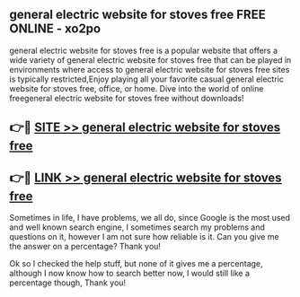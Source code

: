 ## general electric website for stoves free FREE ONLINE - xo2po

general electric website for stoves free is a popular website that offers a wide variety of general electric website for stoves free that can be played in environments where access to general electric website for stoves free sites is typically restricted,Enjoy playing all your favorite casual general electric website for stoves free, office, or home. Dive into the world of online freegeneral electric website for stoves free without downloads!

## 👉🔴 [SITE >> general electric website for stoves free](http://news.freeplayer.one?title=general_electric_website_for_stoves_free&ref=FRRE)

## 👉🔴 [LINK >> general electric website for stoves free](http://news.freeplayer.one?title=general_electric_website_for_stoves_free&ref=FREE)

Sometimes in life, I have problems, we all do, since Google is the most used and well known search engine, I sometimes search my problems and questions on it, however I am not sure how reliable is it. Can you give me the answer on a percentage? Thank you!

Ok so I checked the help stuff, but none of it gives me a percentage, although I now know how to search better now, I would still like a percentage though, Thank you!